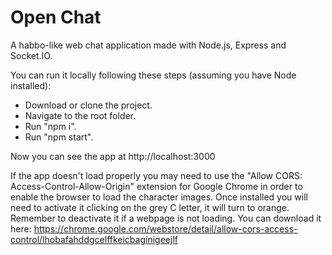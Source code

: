 # Open Chat

A habbo-like web chat application made with Node.js, Express and Socket.IO.

You can run it locally following these steps (assuming you have Node installed):
- Download or clone the project.
- Navigate to the root folder.
- Run "npm i".
- Run "npm start".

Now you can see the app at http://localhost:3000

If the app doesn't load properly you may need to use the "Allow CORS: Access-Control-Allow-Origin" extension for Google Chrome in order to enable the browser to load the character images. Once installed you will need to activate it clicking on the grey C letter, it will turn to orange. Remember to deactivate it if a webpage is not loading. You can download it here: https://chrome.google.com/webstore/detail/allow-cors-access-control/lhobafahddgcelffkeicbaginigeejlf